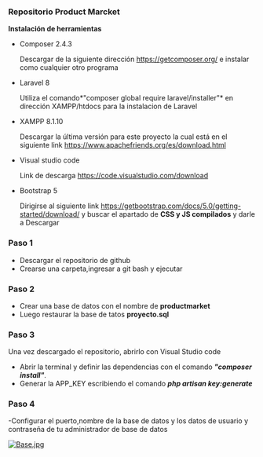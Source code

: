 ### Repositorio Product Marcket 

**Instalación de herramientas**

* Composer 2.4.3

  Descargar de la siguiente dirección https://getcomposer.org/ e instalar como cualquier otro programa 
* Laravel 8 

  Utiliza el comando*"composer global require laravel/installer"*  en    dirección XAMPP/htdocs para la instalacion de Laravel 
* XAMPP 8.1.10

  Descargar la última versión para este proyecto la cual está en el siguiente link https://www.apachefriends.org/es/download.html
* Visual studio code

  Link de descarga https://code.visualstudio.com/download
* Bootstrap  5 

  Dirigirse al siguiente link   https://getbootstrap.com/docs/5.0/getting-started/download/   y buscar el apartado de **CSS y JS compilados** y darle a Descargar 

 ### Paso 1 
- Descargar el repositorio de github 
- Crearse una carpeta,ingresar a git bash y ejecutar 
### Paso 2
- Crear una base de datos con el nombre de **productmarket**
- Luego restaurar la base de tatos **proyecto.sql**
### Paso 3
Una vez descargado el repositorio, abrirlo con Visual Studio code 
- Abrir la terminal y definir las dependencias con el comando ***"composer install"***.
- Generar la APP_KEY escribiendo el comando ***php artisan key:generate***
### Paso 4
-Configurar el puerto,nombre de la base de datos y los datos de usuario y    contraseña de tu administrador de base de datos 

[![Base.jpg](https://i.postimg.cc/ydTxkXGs/Base.jpg)](https://postimg.cc/Fd7N6cmB)


